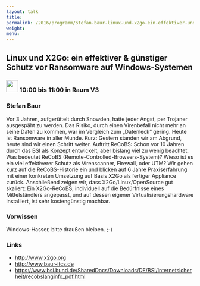 ```yaml
---
layout: talk
title:
permalink: /2016/programm/stefan-baur-linux-und-x2go-ein-effektiver-und-guenstiger-schutz-vor-ransomware-auf-windows-systemen/
weight:
menu:
---
```

## Linux und X2Go: ein  effektiver & günstiger Schutz vor Ransomware auf Windows-Systemen

### <img height = "32" src="../../../images/talk.svg"> 10:00 bis 11:00 in Raum V3

### Stefan Baur

Vor 3 Jahren, aufgerüttelt durch Snowden, hatte jeder Angst, per Trojaner ausgespäht zu werden. Das Risiko, durch einen Virenbefall nicht mehr an seine Daten zu kommen, war im Vergleich zum „Datenleck“ gering. Heute ist Ransomware in aller Munde. Kurz: Gestern standen wir am Abgrund, heute sind wir einen Schritt weiter. Auftritt ReCoBS: Schon vor 10 Jahren durch das BSI als Konzept entwickelt, aber bislang viel zu wenig beachtet. Was bedeutet ReCoBS (Remote-Controlled-Browsers-System)? Wieso ist es ein viel effektiverer Schutz als Virenscanner, Firewall, oder UTM? Wir gehen kurz auf die ReCoBS-Historie ein und blicken auf 6 Jahre Praxiserfahrung mit einer konkreten Umsetzung auf Basis X2Go als fertiger Appliance zurück. Anschließend zeigen wir, dass X2Go/Linux/OpenSource gut skaliert: Ein X2Go-ReCoBS, individuell auf die Bedürfnisse eines Mittelständlers angepasst, und auf dessen eigener Virtualisierungshardware installiert, ist sehr kostengünstig machbar.

### Vorwissen

Windows-Hasser, bitte draußen bleiben. ;-)

### Links

- <a href="http://www.x2go.org" target="_blank">http://www.x2go.org</a>
- <a href="http://www.baur-itcs.de" target="_blank">http://www.baur-itcs.de</a>
- <a href="https://www.bsi.bund.de/SharedDocs/Downloads/DE/BSI/Internetsicherheit/recobslanginfo_pdf.html" target="_blank">https://www.bsi.bund.de/SharedDocs/Downloads/DE/BSI/Internetsicherheit/recobslanginfo_pdf.html</a>
